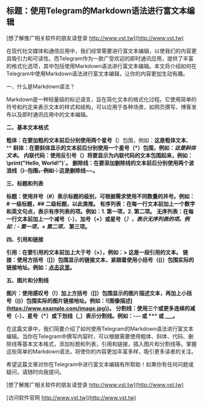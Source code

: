## **标题：使用Telegram的Markdown语法进行富文本编辑**

[想了解推广相关软件的朋友请登录 http://www.vst.tw](http://www.vst.tw)

在现代社交媒体和通信应用中，我们经常需要进行富文本编辑，以使我们的内容更具吸引力和可读性。而Telegram作为一款广受欢迎的即时通讯应用，提供了丰富的格式化选项，其中包括使用Markdown语法进行富文本编辑。本文将介绍如何在Telegram中使用Markdown语法进行富文本编辑，让你的内容更加生动有趣。

一、什么是Markdown语法？

Markdown是一种轻量级的标记语言，旨在简化文本的格式化过程。它使用简单的符号和约定来表示文本的样式和结构，可以应用于各种场景，如网页撰写、博客发布以及即时通讯应用中的文本编辑。

**二、基本文本格式**

**粗体：在要加粗的文本前后分别使用两个星号（**）包围，例如：**这是粗体文本**。**
**斜体：在要斜体显示的文本前后分别使用一个星号（*）包围，例如：*这是斜体文本*。**
**内联代码：使用反引号（）将要显示为内联代码的文本包围起来，例如：\print("Hello, World!")`。**
**删除线：在要添加删除线的文本前后分别使用两个波浪线（~~）包围，例如：~~这是删除线~~。**

**三、标题和列表**

**标题：使用井号（#）表示标题的级别，可根据需求使用不同数量的井号。例如：# 一级标题，## 二级标题，以此类推。**
**有序列表：在每一行文本前加上一个数字和英文句点，表示有序列表的项。例如：1. 第一项，2. 第二项。**
**无序列表：在每一行文本前加上一个减号（-）、加号（+）或星号（*），表示无序列表的项。例如：- 第一项，+ 第二项，* 第三项。**

**四、引用和链接**

**引用：在要引用的文本前加上大于号（>），例如：> 这是一段引用的文本。**
**链接：使用方括号（[]）包围显示的链接文本，紧跟着使用小括号（()）包围实际的链接地址。例如：[点击这里](https://www.example.com)。**

**五、图片和分割线**

**图片：使用感叹号（!）加上方括号（[]）包围显示的图片描述文本，再加上小括号（()）包围实际的图片链接地址。例如：![图像描述](https://www.example.com/image.jpg\)。**
**分割线：使用三个或更多连续的减号（-）、星号（*）或下划线（_）表示分割线。例如：--- 或 *** 或 ___。**

在这篇文章中，我们简要介绍了如何使用Telegram的Markdown语法进行富文本编辑。当你在Telegram中撰写内容时，可以根据需要使用粗体、斜体、代码、删除线等基本文本格式，添加标题和列表，引用和链接，插入图片和分割线等。掌握这些简单的Markdown语法，将使你的内容更加丰富多样，吸引更多读者的关注。

希望这篇文章对你在Telegram中进行富文本编辑有所帮助！如果你有任何问题或疑问，请随时向我提问。

[想了解推广相关软件的朋友请登录 http://www.vst.tw](http://www.vst.tw)


[访问软件官网 http://www.vst.tw](http://www.vst.tw)
